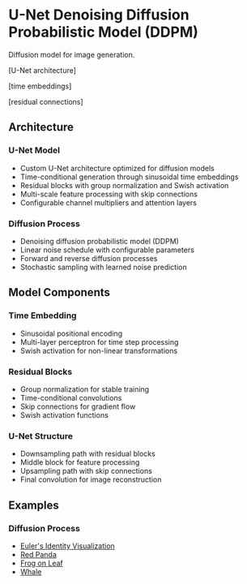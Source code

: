 # U-Net Denoising Diffusion Probabilistic Model (DDPM)

Diffusion model for image generation. 

[U-Net architecture] 

[time embeddings]

[residual connections]

## Architecture

### U-Net Model
- Custom U-Net architecture optimized for diffusion models
- Time-conditional generation through sinusoidal time embeddings
- Residual blocks with group normalization and Swish activation
- Multi-scale feature processing with skip connections
- Configurable channel multipliers and attention layers

### Diffusion Process
- Denoising diffusion probabilistic model (DDPM)
- Linear noise schedule with configurable parameters
- Forward and reverse diffusion processes
- Stochastic sampling with learned noise prediction

## Model Components

### Time Embedding
- Sinusoidal positional encoding
- Multi-layer perceptron for time step processing
- Swish activation for non-linear transformations

### Residual Blocks
- Group normalization for stable training
- Time-conditional convolutions
- Skip connections for gradient flow
- Swish activation functions

### U-Net Structure
- Downsampling path with residual blocks
- Middle block for feature processing
- Upsampling path with skip connections
- Final convolution for image reconstruction

## Examples

### Diffusion Process 

- [Euler's Identity Visualization](outputs/diffusion_process_euler.jpg)
- [Red Panda](outputs/diffusion_process_redpanda.jpg)
- [Frog on Leaf](outputs/diffusion_process_frogonleaf.jpg)
- [Whale](outputs/diffusion_process_whale.jpg)

